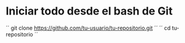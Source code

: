 # Iniciar todo desde el bash de Git

´´
git clone https://github.com/tu-usuario/tu-repositorio.git
´´
´´
cd tu-repositorio
´´

